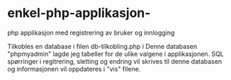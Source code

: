 # enkel-php-applikasjon-
php applikasjon med registrering av bruker og innlogging

Tilkobles en database i filen db-tilkobling.php
i Denne databasen "phpmyadmin" lagde jeg tabeller for de ulike valgene i applikasjonen.
SQL spørringer i regitrering, sletting og endring vil skrives til denne databasen og informasjonen vil oppdateres i "vis" filene.
